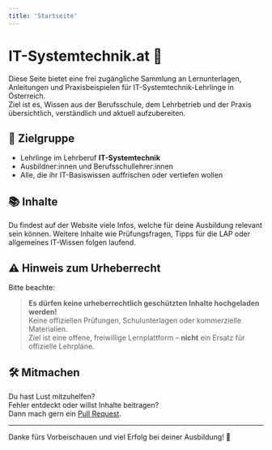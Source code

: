 ```yaml
---
title: 'Startseite'
---
```


# IT-Systemtechnik.at 👋

Diese Seite bietet eine frei zugängliche Sammlung an Lernunterlagen, Anleitungen und Praxisbeispielen für IT-Systemtechnik-Lehrlinge in Österreich.  
Ziel ist es, Wissen aus der Berufsschule, dem Lehrbetrieb und der Praxis übersichtlich, verständlich und aktuell aufzubereiten.

## 🎯 Zielgruppe

- Lehrlinge im Lehrberuf **IT-Systemtechnik**
- Ausbildner:innen und Berufsschullehrer:innen
- Alle, die ihr IT-Basiswissen auffrischen oder vertiefen wollen

## 📚 Inhalte

Du findest auf der Website viele Infos, welche für deine Ausbildung relevant sein können.
Weitere Inhalte wie Prüfungsfragen, Tipps für die LAP oder allgemeines IT-Wissen folgen laufend.

## ⚠️ Hinweis zum Urheberrecht

Bitte beachte:

> **Es dürfen keine urheberrechtlich geschützten Inhalte hochgeladen werden!**  
> Keine offiziellen Prüfungen, Schulunterlagen oder kommerzielle Materialien.  
> Ziel ist eine offene, freiwillige Lernplattform – **nicht** ein Ersatz für offizielle Lehrpläne.

## 🛠️ Mitmachen

Du hast Lust mitzuhelfen?  
Fehler entdeckt oder willst Inhalte beitragen?  
Dann mach gern ein [Pull Request](https://github.com/nicolasduernbeck/it-systemtechnik.at).

---

Danke fürs Vorbeischauen und viel Erfolg bei deiner Ausbildung! 🚀
